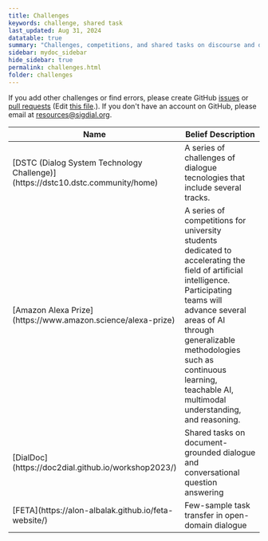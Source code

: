 ```yaml
---
title: Challenges
keywords: challenge, shared task
last_updated: Aug 31, 2024
datatable: true
summary: "Challenges, competitions, and shared tasks on discourse and dialogue technologies"
sidebar: mydoc_sidebar
hide_sidebar: true
permalink: challenges.html
folder: challenges
---
```


If you add other challenges or find errors, please create GitHub [issues](https://github.com/sigdial/sigdial-resources/issues) or [pull requests](https://github.com/sigdial/sigdial-resources/pulls) (Edit [this file](https://github.com/sigdial/sigdial-resources/blob/gh-pages/pages/challenges/challenges.md).). If you don't have an account on GitHub, please email at <resources@sigdial.org>.

<div class="datatable-begin"></div>
<table>
<colgroup>
<col width="20%" />
<col width="80%" />
</colgroup>
<thead>
<tr class="header">
<th>Name</th>
<th>Belief Description</th>
</tr>
</thead>
<tbody>
<tr>
<td markdown="span">[DSTC (Dialog System Technology Challenge)](https://dstc10.dstc.community/home)</td>
<td markdown="span">A series of challenges of dialogue tecnologies that include several tracks.</td>
</tr>

<tr>
<td markdown="span">[Amazon Alexa Prize](https://www.amazon.science/alexa-prize)</td>
<td markdown="span">A series of competitions for university students dedicated to accelerating the field of artificial intelligence. Participating teams will advance several areas of AI through generalizable methodologies such as continuous learning, teachable AI, multimodal understanding, and reasoning.</td>
</tr>

<tr>
<td markdown="span">[DialDoc](https://doc2dial.github.io/workshop2023/)</td>
<td markdown="span">Shared tasks on document-grounded dialogue and conversational question answering</td>
</tr>

<tr>
<td markdown="span">[FETA](https://alon-albalak.github.io/feta-website/)</td>
<td markdown="span">Few-sample task transfer in open-domain dialogue</td>
</tr>




</tbody>
</table>
<div class="datatable-end"></div>


<!--
<div class="datatable-begin"></div>

Food    | Description                                                                                       | Category | Sample type
------- | ------------------------------------------------------------------------------------------------- | -------- | -----------
Apples  | A small, somewhat round and often red-colored, crispy fruit grown on trees.                       | Fruit    | Fuji
Bananas | A long and curved, often-yellow, sweet and soft fruit that grows in bunches in tropical climates. | Fruit    | Snow
Kiwis   | A small, hairy-skinned sweet fruit with green-colored insides and seeds.                          | Fruit    | Golden
Oranges | A spherical, orange-colored sweet fruit commonly grown in Florida and California.                 | Fruit    | Navel

<div class="datatable-end"></div>
-->

